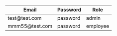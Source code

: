 <table>
<thead>
<th>Email</th>
<th>Password</th>
<th>Role</th>
</thead>
<tbody>
<tr>
<td>test@test.com</td>
<td>password</td>
<td>admin</td>
</tr>
<tr>
<td>mmm55@test.com</td>
<td>password</td>
<td>employee</td>
</tr>
</tbody>
</table>